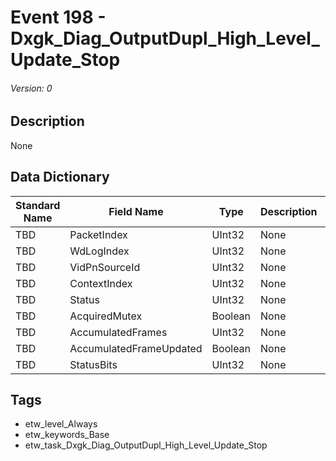 # Event 198 - Dxgk_Diag_OutputDupl_High_Level_Update_Stop
###### Version: 0

## Description
None

## Data Dictionary
|Standard Name|Field Name|Type|Description|Sample Value|
|---|---|---|---|---|
|TBD|PacketIndex|UInt32|None|`None`|
|TBD|WdLogIndex|UInt32|None|`None`|
|TBD|VidPnSourceId|UInt32|None|`None`|
|TBD|ContextIndex|UInt32|None|`None`|
|TBD|Status|UInt32|None|`None`|
|TBD|AcquiredMutex|Boolean|None|`None`|
|TBD|AccumulatedFrames|UInt32|None|`None`|
|TBD|AccumulatedFrameUpdated|Boolean|None|`None`|
|TBD|StatusBits|UInt32|None|`None`|

## Tags
* etw_level_Always
* etw_keywords_Base
* etw_task_Dxgk_Diag_OutputDupl_High_Level_Update_Stop